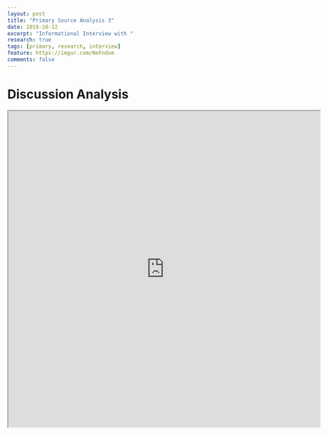 ```yaml
---
layout: post
title: "Primary Source Analysis 3"
date: 2018-10-12
excerpt: "Informational Interview with "
research: true
tags: [primary, research, interview]
feature: https://imgur.com/NeFndvm
comments: false
---
```


# Discussion Analysis

<iframe src="https://drive.google.com/file/d/1aocpm1TeJfI2qBpXygjZjp8_v3bPyYPk/preview" width="710" height="720"></iframe>
